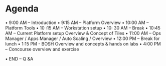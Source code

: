 # Agenda

•   9:00 AM – Introduction
•	9:15 AM – Platform Overview
•	10:00 AM – Platform Tools
•	10 :15 AM – Workstation setup
•	10: 30 AM – Break
•	10:45 AM – Current Platform setup Overview & Concept of Tiles
•	11:00 AM – Ops Manager / Apps Manager / Auto Scaling / Overview 
•	12:00 PM – Break for lunch
•	1:15 PM - BOSH Overview and concepts & hands on labs
•	4:00 PM – Concourse overview and exercise

•	END – Q &A

